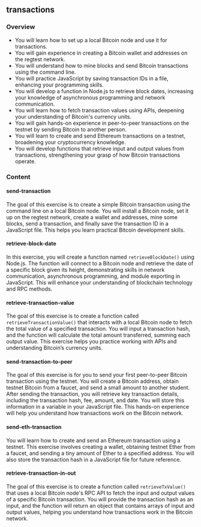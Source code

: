 ## transactions

### Overview

- You will learn how to set up a local Bitcoin node and use it for transactions.
- You will gain experience in creating a Bitcoin wallet and addresses on the
  regtest network.
- You will understand how to mine blocks and send Bitcoin transactions using the
  command line.
- You will practice JavaScript by saving transaction IDs in a file, enhancing
  your programming skills.
- You will develop a function in Node.js to retrieve block dates, increasing
  your knowledge of asynchronous programming and network communication.
- You will learn how to fetch transaction values using APIs, deepening your
  understanding of Bitcoin's currency units.
- You will gain hands-on experience in peer-to-peer transactions on the testnet
  by sending Bitcoin to another person.
- You will learn to create and send Ethereum transactions on a testnet,
  broadening your cryptocurrency knowledge.
- You will develop functions that retrieve input and output values from
  transactions, strengthening your grasp of how Bitcoin transactions operate.

### Content

#### send-transaction

The goal of this exercise is to create a simple Bitcoin transaction using the
command line on a local Bitcoin node. You will install a Bitcoin node, set it up
on the regtest network, create a wallet and addresses, mine some blocks, send a
transaction, and finally save the transaction ID in a JavaScript file. This
helps you learn practical Bitcoin development skills.

#### retrieve-block-date

In this exercise, you will create a function named `retrieveBlockDate()` using
Node.js. The function will connect to a Bitcoin node and retrieve the date of a
specific block given its height, demonstrating skills in network communication,
asynchronous programming, and module exporting in JavaScript. This will enhance
your understanding of blockchain technology and RPC methods.

#### retrieve-transaction-value

The goal of this exercise is to create a function called
`retrieveTransactionValue()` that interacts with a local Bitcoin node to fetch
the total value of a specified transaction. You will input a transaction hash,
and the function will calculate the total amount transferred, summing each
output value. This exercise helps you practice working with APIs and
understanding Bitcoin’s currency units.

#### send-transaction-to-peer

The goal of this exercise is for you to send your first peer-to-peer Bitcoin
transaction using the testnet. You will create a Bitcoin address, obtain testnet
Bitcoin from a faucet, and send a small amount to another student. After sending
the transaction, you will retrieve key transaction details, including the
transaction hash, fee, amount, and date. You will store this information in a
variable in your JavaScript file. This hands-on experience will help you
understand how transactions work on the Bitcoin network.

#### send-eth-transaction

You will learn how to create and send an Ethereum transaction using a testnet.
This exercise involves creating a wallet, obtaining testnet Ether from a faucet,
and sending a tiny amount of Ether to a specified address. You will also store
the transaction hash in a JavaScript file for future reference.

#### retrieve-transaction-in-out

The goal of this exercise is to create a function called `retrieveTxValue()`
that uses a local Bitcoin node's RPC API to fetch the input and output values of
a specific Bitcoin transaction. You will provide the transaction hash as an
input, and the function will return an object that contains arrays of input and
output values, helping you understand how transactions work in the Bitcoin
network.
